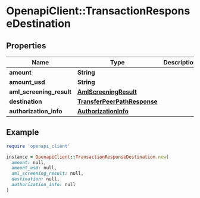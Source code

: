 # OpenapiClient::TransactionResponseDestination

## Properties

| Name | Type | Description | Notes |
| ---- | ---- | ----------- | ----- |
| **amount** | **String** |  | [optional] |
| **amount_usd** | **String** |  | [optional] |
| **aml_screening_result** | [**AmlScreeningResult**](AmlScreeningResult.md) |  | [optional] |
| **destination** | [**TransferPeerPathResponse**](TransferPeerPathResponse.md) |  | [optional] |
| **authorization_info** | [**AuthorizationInfo**](AuthorizationInfo.md) |  | [optional] |

## Example

```ruby
require 'openapi_client'

instance = OpenapiClient::TransactionResponseDestination.new(
  amount: null,
  amount_usd: null,
  aml_screening_result: null,
  destination: null,
  authorization_info: null
)
```

